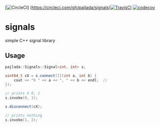 [![CircleCI](https://circleci.com/gh/pajlada/signals.svg?style=svg)] (https://circleci.com/gh/pajlada/signals)[![TravisCI](https://travis-ci.org/pajlada/signals.svg?branch=master)](https://travis-ci.org/pajlada/signals) [![codecov](https://codecov.io/gh/pajlada/signals/branch/master/graph/badge.svg)](https://codecov.io/gh/pajlada/signals)
# signals
simple C++ signal library

## Usage
```c++
pajlada::Signals::Signal<int, int> s;

uint64_t cX = s.connect([](int a, int b) {
    cout << "X " << a << ", " << b << endl;  //
});

// prints X 0, 1
s.invoke(0, 1);

s.disconnect(cX);

// prints nothing
s.invoke(1, 2);
    
```
